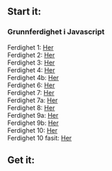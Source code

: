 ## Start it: ##

### Grunnferdighet i Javascript ###
Ferdighet 1: [Her](https://thorabc.github.io/Leksjoner/Ferdighet%201.html)<br/>
Ferdighet 2: [Her](https://thorabc.github.io/Leksjoner/Ferdighet%202.html)<br/>
Ferdighet 3: [Her](https://thorabc.github.io/Leksjoner/Ferdighet%203.html)<br/>
Ferdighet 4: [Her](https://thorabc.github.io/Leksjoner/Ferdighet%204.html)<br/>
Ferdighet 4b: [Her](https://thorabc.github.io/Leksjoner/Ferdighet%204b.html)<br/>
Ferdighet 6: [Her](https://thorabc.github.io/Leksjoner/Ferdighet%206.html)<br/>
Ferdighet 7: [Her](https://thorabc.github.io/Leksjoner/Ferdighet%207.html)<br/>
Ferdighet 7a: [Her](https://thorabc.github.io/Leksjoner/Ferdighet%207a.html)<br/>
Ferdighet 8: [Her](https://thorabc.github.io/Leksjoner/Ferdighet%208.html)<br/>
Ferdighet 9a: [Her](https://thorabc.github.io/Leksjoner/Ferdighet%209a.html)<br/>
Ferdighet 9b: [Her](https://thorabc.github.io/Leksjoner/Ferdighet%209b.html)<br/>
Ferdighet 10: [Her](https://thorabc.github.io/Leksjoner/Ferdighet%2010.html)<br/>
Ferdighet 10 fasit: [Her](https://thorabc.github.io/Leksjoner/Ferdighet%2010%20Fasit.html)


## Get it: ##

